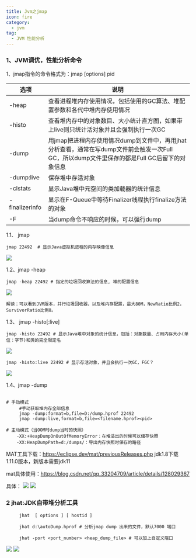 ```yaml
---
title: Jvm之jmap
icon: fire
category:
  - jvm
tag:
  - JVM 性能分析
---
```


### 1、JVM调优，性能分析命令
1、jmap指令的命令格式为：jmap [options] pid

| 选项             | 说明                                                                                      |
|----------------|-----------------------------------------------------------------------------------------|
| -heap          | 查看进程堆内存使用情况，包括使用的GC算法、堆配置参数和各代中堆内存使用情况                                                  |
| -histo         | 查看堆内存中的对象数目、大小统计直方图，如果带上live则只统计活对象并且会强制执行一次GC                                          |
| -dump          | 用jmap把进程内存使用情况dump到文件中，再用jhat分析查看，通常在写dump文件前会触发一次Full GC，所以dump文件里保存的都是Full GC后留下的对象信息 |
| -dump:live     | 保存堆中存活对象                                                                                |
| -clstats       | 显示Java堆中元空间的类加载器的统计信息                                                                   |
| -finalizerinfo | 显示在F-Queue中等待Finalizer线程执行finalize方法的对象                                                 |
| -F             | 当dump命令不响应的时候，可以强行dump                                                                  |


1.1、 jmap
```shell
jmap 22492  # 显示Java虚拟机进程的内存映像信息
```

![](https://wqknowledge.oss-cn-shenzhen.aliyuncs.com/jvm/jmap.png)



1.2、jmap -heap
```shell
jmap -heap 22492 # 指定的垃圾回收算法的信息, 堆的配置信息
```
![](https://wqknowledge.oss-cn-shenzhen.aliyuncs.com/jvm/jmap1.png)

```text
解读：可以看到JVM版本，并行垃圾回收器，以及堆内存配置，最大80M，NewRatio比例2，SurvivorRatio比例8。
```


1.3、 jmap -histo[:live]
```shell
jmap -histo 22492 # 显示Java堆中对象的统计信息，包括：对象数量、占用内存大小(单位：字节)和类的完全限定名
```

![](https://wqknowledge.oss-cn-shenzhen.aliyuncs.com/jvm/jmaphisto.png)

```shell
jmap -histo:live 22492 # 显示存活对象，并且会执行一次GC，FGC？
```
![](https://wqknowledge.oss-cn-shenzhen.aliyuncs.com/jvm/jmaphistolive.png)


1.4、jmap -dump
```shell

# 手动模式
     #手动获取堆内存全部信息
     jmap -dump:format=b,file=D:/dump.hprof 22492
     jmap -dump:live,format=b,file=<filename.hprof><pid>
     
# 主动模式（当OOM时dump当时的快照）
    -XX:+HeapDumpOnOutOfMemoryError：在堆溢出的时候可以储存快照
    -XX:HeapDumpPath=d:/dumps/：导出内存快照时保存的路径

```
MAT工具下载：https://eclipse.dev/mat/previousReleases.php
jdk1.8下载1.11.0版本，新版本需要jdk11

mat具体使用：https://blog.csdn.net/qq_33204709/article/details/128029367

具体：
![](https://wqknowledge.oss-cn-shenzhen.aliyuncs.com/jvm/mat.png)
![](https://wqknowledge.oss-cn-shenzhen.aliyuncs.com/jvm/mat2.png)

### 2 jhat:JDK自带堆分析工具
```shell
     jhat  [ options ] [ hostid ]

     jhat d:\autoDump.hprof # 分析jmap dump 出来的文件，默认7000 端口
     
     jhat -port <port_number> <heap_dump_file> # 可以加上自定义端口
```

![](https://wqknowledge.oss-cn-shenzhen.aliyuncs.com/jvm/jhat.png)
![](https://wqknowledge.oss-cn-shenzhen.aliyuncs.com/jvm/jhathistogram.png)





